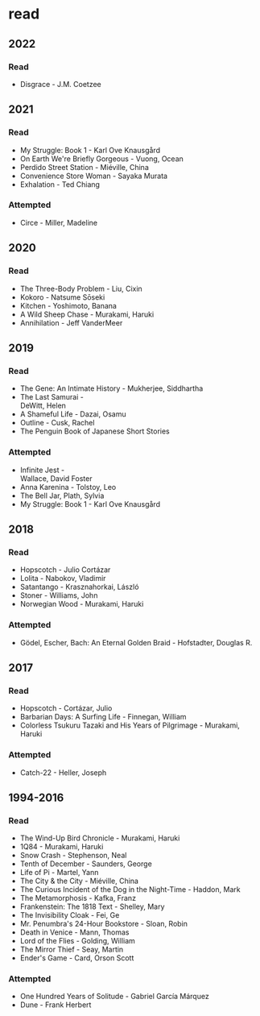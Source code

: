 # read

## 2022

### Read
- Disgrace - J.M. Coetzee

## 2021

### Read
- My Struggle: Book 1 - Karl Ove Knausgård
- On Earth We're Briefly Gorgeous - Vuong, Ocean
- Perdido Street Station - Miéville, China 
- Convenience Store Woman - Sayaka Murata
- Exhalation - Ted Chiang

### Attempted

- Circe - Miller, Madeline

## 2020

### Read
- The Three-Body Problem - Liu, Cixin 
- Kokoro - Natsume Sōseki
- Kitchen - Yoshimoto, Banana
- A Wild Sheep Chase - 
Murakami, Haruki
- Annihilation - Jeff VanderMeer

## 2019

### Read 
- The Gene: An Intimate History - Mukherjee, Siddhartha
- The Last Samurai - 	
DeWitt, Helen
- A Shameful Life -
Dazai, Osamu
- Outline - Cusk, Rachel
- The Penguin Book of Japanese Short Stories

### Attempted

- Infinite Jest - 	
Wallace, David Foster
- Anna Karenina - Tolstoy, Leo
- The Bell Jar, Plath, Sylvia
- My Struggle: Book 1 - Karl Ove Knausgård

## 2018

### Read

- Hopscotch - Julio Cortázar
- Lolita - Nabokov, Vladimir
- Satantango - Krasznahorkai, László
- Stoner - Williams, John
- Norwegian Wood -
Murakami, Haruki

### Attempted

- Gödel, Escher, Bach: An Eternal Golden Braid - Hofstadter, Douglas R.

## 2017

### Read
- Hopscotch - Cortázar, Julio
- Barbarian Days: A Surfing Life - Finnegan, William
- Colorless Tsukuru Tazaki and His Years of Pilgrimage - Murakami, Haruki

### Attempted

- Catch-22 - Heller, Joseph

## 1994-2016

### Read

- The Wind-Up Bird Chronicle -
Murakami, Haruki
- 1Q84 - Murakami, Haruki
- Snow Crash - Stephenson, Neal
- Tenth of December - Saunders, George
- Life of Pi - Martel, Yann
- The City & the City - Miéville, China 
- The Curious Incident of the Dog in the Night-Time - 
Haddon, Mark
- The Metamorphosis - Kafka, Franz
- Frankenstein: The 1818 Text -
Shelley, Mary
- The Invisibility Cloak - Fei, Ge
- Mr. Penumbra's 24-Hour Bookstore - Sloan, Robin 
- Death in Venice - Mann, Thomas
- Lord of the Flies - Golding, William
- The Mirror Thief - Seay, Martin
- Ender's Game - Card, Orson Scott

### Attempted

- One Hundred Years of Solitude - Gabriel García Márquez
- Dune - Frank Herbert
